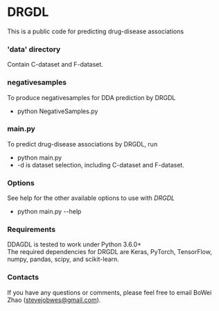 # DRGDL
This is a public code for predicting drug-disease associations

### 'data' directory
Contain C-dataset and F-dataset.

### negativesamples
To produce negativesamples for DDA prediction by DRGDL
  - python NegativeSamples.py

### main.py
To predict drug-disease associations by DRGDL, run
  - python main.py 
  - -d is dataset selection, including C-dataset and F-dataset.

### Options
See help for the other available options to use with *DRGDL*
  - python main.py --help

### Requirements
DDAGDL is tested to work under Python 3.6.0+  
The required dependencies for DRGDL are Keras, PyTorch, TensorFlow, numpy, pandas, scipy, and scikit-learn.

### Contacts
If you have any questions or comments, please feel free to email BoWei Zhao (stevejobwes@gmail.com).
